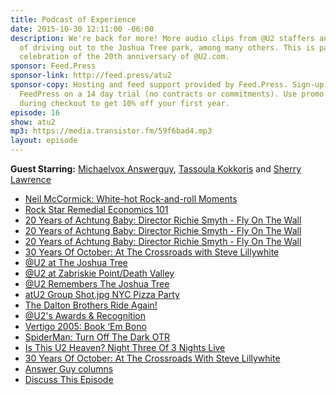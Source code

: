 ```yaml
---
title: Podcast of Experience
date: 2015-10-30 12:11:00 -06:00
description: We're back for more! More audio clips from @U2 staffers and memories
  of driving out to the Joshua Tree park, among many others. This is part 2 of our
  celebration of the 20th anniversary of @U2.com.
sponsor: Feed.Press
sponsor-link: http://feed.press/atu2
sponsor-copy: Hosting and feed support provided by Feed.Press. Sign-up today and try
  FeedPress on a 14 day trial (no contracts or commitments). Use promo code "atu2"
  during checkout to get 10% off your first year.
episode: 16
show: atu2
mp3: https://media.transistor.fm/59f6bad4.mp3
layout: episode
---
```


**Guest Starring:**
[Michaelvox Answerguy](/people/Michael-answerguy),  [Tassoula Kokkoris](/people/Tassoula-Kokkoris) and  [Sherry Lawrence](/people/sherry-lawrence)


* [Neil McCormick: White-hot Rock-and-roll Moments](http://www.atu2.com/news/neil-mccormick-white-hot-rock-and-roll-moments.html)
* [Rock Star Remedial Economics 101](http://www.atu2.com/news/rock-star-remedial-economics-101.html)
* [20 Years of Achtung Baby: Director Richie Smyth - Fly On The Wall](http://www.atu2.com/news/20-years-of-achtung-baby-director-richie-smyth-fly-on-the-wall-part-1.html)
* [20 Years of Achtung Baby: Director Richie Smyth - Fly On The Wall](http://www.atu2.com/news/20-years-of-achtung-baby-director-richie-smyth-fly-on-the-wall-part-2.html)
* [20 Years of Achtung Baby: Director Richie Smyth - Fly On The Wall](http://www.atu2.com/news/20-years-of-achtung-baby-director-richie-smyth-fly-on-the-wall-part-3.html)
* [30 Years Of October: At The Crossroads with Steve Lillywhite](http://www.atu2.com/news/30-years-of-october-at-the-crossroads-with-steve-lillywhite.html)
* [@U2 at The Joshua Tree](https://www.flickr.com/photos/atu2com/sets/72157622664048018)
* [@U2 at Zabriskie Point/Death Valley](https://www.flickr.com/photos/atu2com/sets/72157622679949428)
* [@U2 Remembers The Joshua Tree](http://www.atu2.com/news/u2-remembers-the-joshua-tree.html)
* [atU2 Group Shot.jpg NYC Pizza Party](http://d.pr/i/135G5)
* [The Dalton Brothers Ride Again!](http://www.atu2.com/daltons/)
* [@U2's Awards & Recognition](http://www.atu2.com/about/awards/)
* [Vertigo 2005: Book ‘Em Bono](http://www.atu2.com/news/vertigo-2005-book-em-bono.html)
* [SpiderMan: Turn Off The Dark OTR](http://www.atu2.com/news/column-off-the-recordvol-9-438.html)
* [Is This U2 Heaven? Night Three Of 3 Nights Live](http://www.atu2.com/news/is-this-u2-heaven-night-three-of-3-nights-live.html)
* [30 Years Of October: At The Crossroads With Steve Lillywhite](http://www.atu2.com/news/30-years-of-october-at-the-crossroads-with-steve-lillywhite.html)
* [Answer Guy columns](http://www.atu2.com/news/?Page=2&Key=Answer%20Guy&Year=&Cat=&Scope=&Action=Search)
* [Discuss This Episode](https://www.reddit.com/r/Goodstuff_fm/comments/3que93/the_atu2_podcast_16_podcast_of_experience/)
